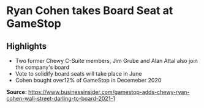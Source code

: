 # Ryan Cohen takes Board Seat at GameStop

## Highlights
- Two former Chewy C-Suite members, Jim Grube and Alan Attal also join the company's board
- Vote to solidify board seats will take place in June
- Cohen bought over12% of GameStop in Decemeber 2020

**Source:** https://www.businessinsider.com/gamestop-adds-chewy-ryan-cohen-wall-street-darling-to-board-2021-1

